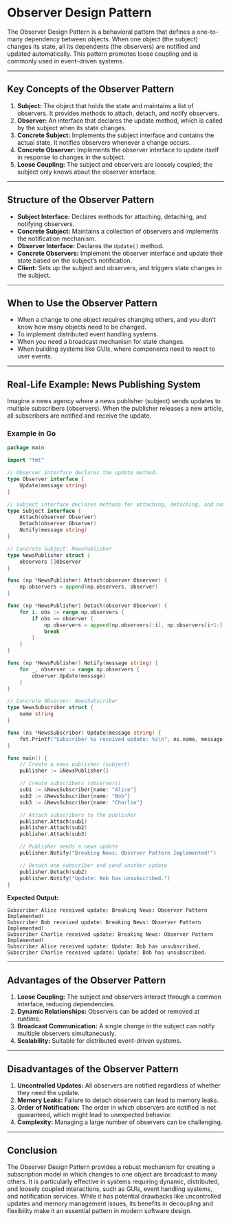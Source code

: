 # Observer Design Pattern

The Observer Design Pattern is a behavioral pattern that defines a one-to-many dependency between objects. When one object (the subject) changes its state, all its dependents (the observers) are notified and updated automatically. This pattern promotes loose coupling and is commonly used in event-driven systems.

---

## Key Concepts of the Observer Pattern

1. **Subject:** The object that holds the state and maintains a list of observers. It provides methods to attach, detach, and notify observers.
2. **Observer:** An interface that declares the update method, which is called by the subject when its state changes.
3. **Concrete Subject:** Implements the subject interface and contains the actual state. It notifies observers whenever a change occurs.
4. **Concrete Observer:** Implements the observer interface to update itself in response to changes in the subject.
5. **Loose Coupling:** The subject and observers are loosely coupled; the subject only knows about the observer interface.

---

## Structure of the Observer Pattern

- **Subject Interface:** Declares methods for attaching, detaching, and notifying observers.
- **Concrete Subject:** Maintains a collection of observers and implements the notification mechanism.
- **Observer Interface:** Declares the `Update()` method.
- **Concrete Observers:** Implement the observer interface and update their state based on the subject’s notification.
- **Client:** Sets up the subject and observers, and triggers state changes in the subject.

---

## When to Use the Observer Pattern

- When a change to one object requires changing others, and you don’t know how many objects need to be changed.
- To implement distributed event handling systems.
- When you need a broadcast mechanism for state changes.
- When building systems like GUIs, where components need to react to user events.

---

## Real-Life Example: News Publishing System

Imagine a news agency where a news publisher (subject) sends updates to multiple subscribers (observers). When the publisher releases a new article, all subscribers are notified and receive the update.

### Example in Go

```go
package main

import "fmt"

// Observer interface declares the update method.
type Observer interface {
	Update(message string)
}

// Subject interface declares methods for attaching, detaching, and notifying observers.
type Subject interface {
	Attach(observer Observer)
	Detach(observer Observer)
	Notify(message string)
}

// Concrete Subject: NewsPublisher
type NewsPublisher struct {
	observers []Observer
}

func (np *NewsPublisher) Attach(observer Observer) {
	np.observers = append(np.observers, observer)
}

func (np *NewsPublisher) Detach(observer Observer) {
	for i, obs := range np.observers {
		if obs == observer {
			np.observers = append(np.observers[:i], np.observers[i+1:]...)
			break
		}
	}
}

func (np *NewsPublisher) Notify(message string) {
	for _, observer := range np.observers {
		observer.Update(message)
	}
}

// Concrete Observer: NewsSubscriber
type NewsSubscriber struct {
	name string
}

func (ns *NewsSubscriber) Update(message string) {
	fmt.Printf("Subscriber %s received update: %s\n", ns.name, message)
}

func main() {
	// Create a news publisher (subject)
	publisher := &NewsPublisher{}

	// Create subscribers (observers)
	sub1 := &NewsSubscriber{name: "Alice"}
	sub2 := &NewsSubscriber{name: "Bob"}
	sub3 := &NewsSubscriber{name: "Charlie"}

	// Attach subscribers to the publisher
	publisher.Attach(sub1)
	publisher.Attach(sub2)
	publisher.Attach(sub3)

	// Publisher sends a news update
	publisher.Notify("Breaking News: Observer Pattern Implemented!")

	// Detach one subscriber and send another update
	publisher.Detach(sub2)
	publisher.Notify("Update: Bob has unsubscribed.")
}
```

**Expected Output:**
```
Subscriber Alice received update: Breaking News: Observer Pattern Implemented!
Subscriber Bob received update: Breaking News: Observer Pattern Implemented!
Subscriber Charlie received update: Breaking News: Observer Pattern Implemented!
Subscriber Alice received update: Update: Bob has unsubscribed.
Subscriber Charlie received update: Update: Bob has unsubscribed.
```

---

## Advantages of the Observer Pattern

1. **Loose Coupling:** The subject and observers interact through a common interface, reducing dependencies.
2. **Dynamic Relationships:** Observers can be added or removed at runtime.
3. **Broadcast Communication:** A single change in the subject can notify multiple observers simultaneously.
4. **Scalability:** Suitable for distributed event-driven systems.

---

## Disadvantages of the Observer Pattern

1. **Uncontrolled Updates:** All observers are notified regardless of whether they need the update.
2. **Memory Leaks:** Failure to detach observers can lead to memory leaks.
3. **Order of Notification:** The order in which observers are notified is not guaranteed, which might lead to unexpected behavior.
4. **Complexity:** Managing a large number of observers can be challenging.

---

## Conclusion

The Observer Design Pattern provides a robust mechanism for creating a subscription model in which changes to one object are broadcast to many others. It is particularly effective in systems requiring dynamic, distributed, and loosely coupled interactions, such as GUIs, event handling systems, and notification services. While it has potential drawbacks like uncontrolled updates and memory management issues, its benefits in decoupling and flexibility make it an essential pattern in modern software design.
